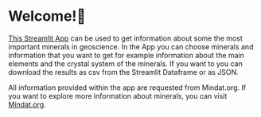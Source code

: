 # Welcome!👋

[This Streamlit App](https://testauswahlminerale-bcybf6tgb5maialzhvrcv7.streamlit.app/) can be used to get information about some the most important minerals in geoscience. In the App you can choose minerals and information that you want to get for example information about the main elements  and the crystal system of the minerals. If you want to you can download the results as csv from the Streamlit Dataframe or as JSON.

All information provided within the app are requested from Mindat.org. If you want to explore more information about minerals, you can visit [Mindat.org](https://www.mindat.org).
